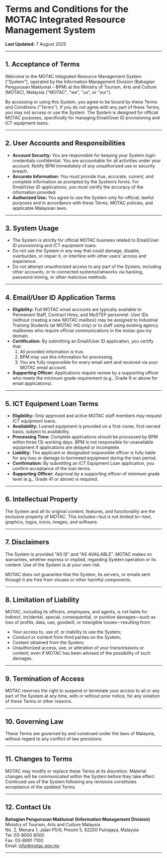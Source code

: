 # Terms and Conditions for the MOTAC Integrated Resource Management System

**Last Updated:** 7 August 2025

---

## 1. Acceptance of Terms

Welcome to the MOTAC Integrated Resource Management System ("System"), operated by the Information Management Division (Bahagian Pengurusan Maklumat – BPM) at the Ministry of Tourism, Arts and Culture (MOTAC), Malaysia ("MOTAC", "we", "us", or "our").

By accessing or using this System, you agree to be bound by these Terms and Conditions ("Terms"). If you do not agree with any part of these Terms, you may not access or use the System. The System is designed for official MOTAC purposes, specifically for managing Email/User ID provisioning and ICT equipment loans.

---

## 2. User Accounts and Responsibilities

- **Account Security:** You are responsible for keeping your System login credentials confidential. You are accountable for all activities under your account. Notify BPM immediately of any unauthorized use or security breach.
- **Accurate Information:** You must provide true, accurate, current, and complete information as prompted by the System’s forms. For Email/User ID applications, you must certify the accuracy of the information provided.
- **Authorized Use:** You agree to use the System only for official, lawful purposes and in accordance with these Terms, MOTAC policies, and applicable Malaysian laws.

---

## 3. System Usage

- The System is strictly for official MOTAC business related to Email/User ID provisioning and ICT equipment loans.
- Do not use the System in any way that could damage, disable, overburden, or impair it, or interfere with other users’ access and experience.
- Do not attempt unauthorized access to any part of the System, including other accounts, or to connected systems/networks via hacking, password mining, or other malicious methods.

---

## 4. Email/User ID Application Terms

- **Eligibility:** Full MOTAC email accounts are typically available to Permanent Staff, Contract Hires, and MySTEP personnel. User IDs (without creating a new MOTAC mailbox) may be assigned to Industrial Training Students (at MOTAC HQ only) or to staff using existing agency mailboxes who require official communications in the motac.gov.my domain.
- **Certification:** By submitting an Email/User ID application, you certify that:
    1. All provided information is true.
    2. BPM may use this information for processing.
    3. You are fully responsible for every email sent and received via your MOTAC email account.
- **Supporting Officer:** Applications require review by a supporting officer who meets the minimum grade requirement (e.g., Grade 9 or above for email applications).

---

## 5. ICT Equipment Loan Terms

- **Eligibility:** Only approved and active MOTAC staff members may request ICT equipment loans.
- **Availability:** Loaned equipment is provided on a first-come, first-served basis, subject to availability.
- **Processing Time:** Complete applications should be processed by BPM within three (3) working days. BPM is not responsible for unavailable equipment if applications are delayed or incomplete.
- **Liability:** The applicant or designated responsible officer is fully liable for any loss or damage to borrowed equipment during the loan period.
- **Confirmation:** By submitting an ICT Equipment Loan application, you confirm acceptance of the loan terms.
- **Supporting Officer:** Approval by a supporting officer of minimum grade level (e.g., Grade 41 or above) is required.

---

## 6. Intellectual Property

The System and all its original content, features, and functionality are the exclusive property of MOTAC. This includes—but is not limited to—text, graphics, logos, icons, images, and software.

---

## 7. Disclaimers

The System is provided "AS IS" and "AS AVAILABLE". MOTAC makes no warranties, whether express or implied, regarding System operation or its content. Use of the System is at your own risk.

MOTAC does not guarantee that the System, its servers, or emails sent through it are free from viruses or other harmful components.

---

## 8. Limitation of Liability

MOTAC, including its officers, employees, and agents, is not liable for indirect, incidental, special, consequential, or punitive damages—such as loss of profits, data, use, goodwill, or intangible losses—resulting from:
- Your access to, use of, or inability to use the System;
- Conduct or content from third parties on the System;
- Content obtained from the System;
- Unauthorized access, use, or alteration of your transmissions or content;
even if MOTAC has been advised of the possibility of such damages.

---

## 9. Termination of Access

MOTAC reserves the right to suspend or terminate your access to all or any part of the System at any time, with or without prior notice, for any violation of these Terms or other reasons.

---

## 10. Governing Law

These Terms are governed by and construed under the laws of Malaysia, without regard to any conflict of law provisions.

---

## 11. Changes to Terms

MOTAC may modify or replace these Terms at its discretion. Material changes will be communicated within the System before they take effect. Continued use of the System following any revisions constitutes acceptance of the updated Terms.

---

## 12. Contact Us

**Bahagian Pengurusan Maklumat (Information Management Division)**  
Ministry of Tourism, Arts and Culture Malaysia  
No. 2, Menara 1, Jalan P5/6, Presint 5, 62200 Putrajaya, Malaysia  
Tel: 03-8000 8000  
Fax: 03-8891 7100  
Email: [info@motac.gov.my](mailto:info@motac.gov.my)

---

<!-- 
This Terms of Service document defines the rules, responsibilities, and limitations for use of the MOTAC Integrated Resource Management System. It supports compliance, accountability, and user awareness.
-->
